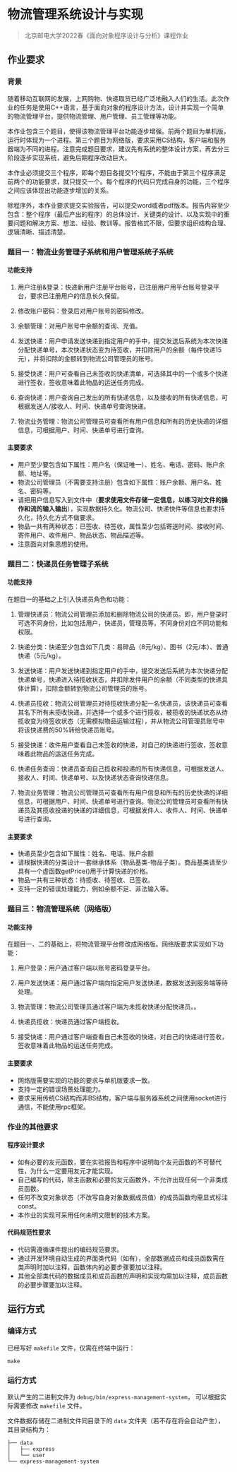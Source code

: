 # 物流管理系统设计与实现

> 北京邮电大学2022春《面向对象程序设计与分析》课程作业

## 作业要求

### 背景

随着移动互联网的发展，上网购物、快递取货已经广泛地融入人们的生活。此次作业的任务是使用C++语言，基于面向对象的程序设计方法，设计并实现一个简单的物流管理平台，提供物流管理、用户管理、员工管理等功能。

本作业包含三个题目，使得该物流管理平台功能逐步增强。前两个题目为单机版，运行时体现为一个进程。第三个题目为网络版，要求采用CS结构，客户端和服务器端为不同的进程。注意完成题目要求，建议先有系统的整体设计方案，再去分三阶段逐步实现系统，避免后期程序改动巨大。

本作业必须提交三个程序，即每个题目各提交1个程序，不能由于第三个程序满足前两个的功能要求，就只提交一个。每个程序的代码只完成自身的功能，三个程序之间应该体现出功能逐步增加的关系。

除程序外，本作业要求提交实验报告，可以提交word或者pdf版本。报告内容至少包含：整个程序（最后产出的程序）的总体设计、关键类的设计、以及实现中的重要问题和解决方案、想法、经验、教训等。报告格式不限，但要求组织结构合理、逻辑清晰、描述清楚。

### 题目一：物流业务管理子系统和用户管理系统子系统

#### 功能支持

1) 用户注册&登录：快递新用户注册平台账号，已注册用户用平台账号登录平台，要求已注册用户的信息长久保留。
2) 修改账户密码：登录后对用户账号的密码修改。

3) 余额管理：对用户账号中余额的查询、充值。

4) 发送快递：用户申请发送快递到指定用户的手中，提交发送后系统为本次快递分配快递单号，本次快递状态变为待签收，并扣除用户的余额（每件快递15元），并将扣除的金额转到物流公司管理员的账号。

5) 接受快递：用户可查看自己未签收的快递清单，可选择其中的一个或多个快递进行签收，签收意味着此物品的运送任务完成。

6) 查询快递：用户查询自己发出的所有快递信息，以及接收的所有快递信息，可根据发送人/接收人、时间、快递单号查询快递。

7) 物流业务管理：物流公司管理员可查看所有用户信息和所有的历史快递的详细信息，可根据用户、时间、快递单号进行查询。

####  主要要求

- 用户至少要包含如下属性：用户名（保证唯一）、姓名、电话、密码、账户余额、地址等。
-  物流公司管理员（不需要支持注册）包含如下属性：账户余额、用户名、姓名、密码等。
-  请把用户信息写入到文件中（**要求使用文件存储一定信息，以练习对文件的操作和流的输入输出**），实现数据持久化。物流公司、快递快件等信息也要求持久化，持久化方式不做要求。
- 物品一共有两种状态：已签收、待签收，属性至少包括寄送时间、接收时间、寄件用户、收件用户、物品状态、物品描述等。
- 注意面向对象思想的使用。

### 题目二：快递员任务管理子系统

#### 功能支持

在题目一的基础之上引入快递员角色和功能：

1) 管理快递员：物流公司管理员添加和删除物流公司的快递员。即，用户登录时可选不同身份，比如包括用户，快递员，管理员等，不同身份对应不同功能和权限。

2) 快递分类：快递至少包含如下几类：易碎品（8元/kg）、图书（2元/本）、普通快递（5元/kg）。

3) 发送快递：用户发送快递到指定用户的手中，提交发送后系统为本次快递分配快递单号，快递进入待揽收状态，并扣除发件用户的余额（不同类型的快递具体计算），扣除金额转到物流公司管理员的账号。

4) 快递员揽收：物流公司管理员对待揽收快递分配一名快递员，该快递员可查看其名下所有未揽收快递，并选择一个或多个进行揽收，被揽收的快递状态从待揽收变为待签收状态（无需模拟物品运输过程），并从物流公司管理员账号中将该快递费的50%转给快递员账号。

5) 接受快递：收件用户查看自己未签收的快递，对自己的快递进行签收，签收意味着此物品的运送任务完成。

6) 快递任务查询：快递员查询自己揽收和投递的所有快递信息，可根据发送人、接收人、时间、快递单号、以及快递状态查询快递信息。

7) 物流业务管理：物流公司管理员可查看所有用户信息和所有的历史快递的详细信息，可根据用户、时间、快递单号进行查询。物流公司管理员可查看所有快递员及其揽收投递的快递的详细信息，可根据发件人、收件人、时间、快递单号进行查询。

####  主要要求

- 快递员至少包含如下属性：姓名、电话、账户余额
-  请根据快递的分类设计一套继承体系（物品基类-物品子类）。商品基类请至少具有一个虚函数getPrice()用于计算快递的价格。
- 物品一共有三种状态：待揽收、待签收、已签收。
-  支持一定的错误处理能力，例如余额不足、非法输入等。

### 题目三：物流管理系统（网络版）

#### 功能支持

在题目一、二的基础上，将物流管理平台修改成网络版。网络版要求实现如下功能：

1) 用户登录：用户通过客户端以账号密码登录平台。

2) 用户发送快递：用户通过客户端向指定用户发送快递，数据发送到服务端等待处理。

3) 物流管理：物流公司管理员通过客户端为未揽收快递分配快递员。。

4) 快递员揽收：快递员通过客户端揽收。

5) 接受快递：用户通过客户端查看自己未签收的快递，对自己的快递进行签收，签收意味着此物品的运送任务完成。

#### 主要要求

- 网络版需要实现的功能的要求与单机版要求一致。
- 支持一定的错误场景处理能力。
- 要求采用传统CS结构而非BS结构，客户端与服务器系统之间使用socket进行通信，不能使用rpc框架。

###  作业的其他要求

#### 程序设计要求

- 如有必要的友元函数，要在实验报告和程序中说明每个友元函数的不可替代性，为什么一定要用友元才能实现。
- 自己编写的代码，除主函数和必要的友元函数外，不允许出现任何一个非类成员函数。
- 任何不改变对象状态（不改写自身对象数据成员值）的成员函数均需显式标注const。
- 本作业的实现可采用任何未明文限制的技术方案。

####  代码规范性要求

- 代码需遵循课件提出的编码规范要求。
-  通过开发环境自动生成的界面类代码（如有），全部数据成员和成员函数需在类声明时加以注释，函数体内的必要步骤要加以注释。
- 其他全部类代码的数据成员和成员函数的声明和实现均需加以注释，成员函数的必要步骤要加以注释。

## 运行方式

### 编译方式

已经写好 `makefile` 文件，仅需在终端中运行：

```shell
make
```

### 运行方式

默认产生的二进制文件为  `debug/bin/express-management-system`， 可以根据实际需要修改 `makefile` 文件。

文件数据存储在二进制文件同目录下的  `data`  文件夹（若不存在将会自动产生），其目录结构为：

```
├── data 
│   ├── express
│   └── user
└── express-management-system
```
